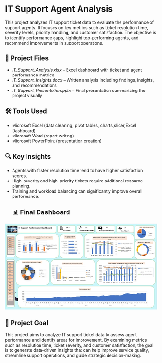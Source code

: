  # IT Support Agent Analysis

This project analyzes IT support ticket data to evaluate the performance of support agents. It focuses on key metrics such as ticket resolution time, severity levels, priority handling, and customer satisfaction. The objective is to identify performance gaps, highlight top-performing agents, and recommend improvements in support operations.

## 📁 Project Files

- *IT_Support_Analysis.xlsx* – Excel dashboard with ticket and agent performance metrics
- *IT_Support_Insights.docx* – Written analysis including findings, insights, and recommendations
- *IT_Support_Presentation.pptx* – Final presentation summarizing the project visually

## 🛠 Tools Used

- Microsoft Excel (data cleaning, pivot tables, charts,slicer,Excel Dashboard)
- Microsoft Word (report writing)
- Microsoft PowerPoint (presentation creation)

## 🔍 Key Insights

- Agents with faster resolution time tend to have higher satisfaction scores.
- High-severity and high-priority tickets require additional resource planning.
- Training and workload balancing can significantly improve overall performance.
  ## 📊 Final Dashboard

![Final Dashboard](dashboard.jpeg)

## 📌 Project Goal

This project aims to analyze IT support ticket data to assess agent performance and identify areas for improvement. By examining metrics such as resolution time, ticket severity, and customer satisfaction, the goal is to generate data-driven insights that can help improve service quality, streamline support operations, and guide strategic decision-making.
